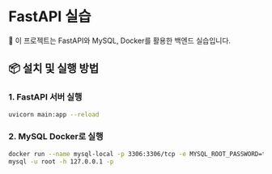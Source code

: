 # FastAPI 실습

🎯 이 프로젝트는 FastAPI와 MySQL, Docker를 활용한 백엔드 실습입니다.

## 📦 설치 및 실행 방법

### 1. FastAPI 서버 실행
```bash
uvicorn main:app --reload 
```
### 2. MySQL Docker로 실행
```bash
docker run --name mysql-local -p 3306:3306/tcp -e MYSQL_ROOT_PASSWORD=test -d mysql:8
mysql -u root -h 127.0.0.1 -p
```